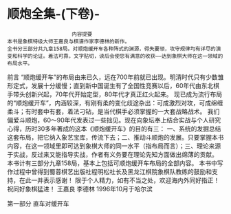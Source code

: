 # 顺炮全集-(下卷)-

                         内容提要
    本书是象棋特级大师王嘉良与棋谱作家李德林的新作。
    全书分三部分共九章158局。对顺炮缓开车各种阵式的渊源，得失要领，攻守规律均有详尽的演变和科学的论证。着法可靠，文字贴切，读后会使您有满意的收获——达到象棋大师在这一领域的布局水平。

前言
    “顺炮缓开车”的布局由来已久，远在700年前就已出现。明清时代只有少数雏形定式，发展十分缓慢；直到新中国诞生有了全国性竞赛以后，60年代由东北棋手带头创新兴起，70年代开始定型，80年代才真正红火起来。
    现已成为流行布局的“顺炮缓开车”，内涵较深，有刚有柔的变化歧途杂出：可成激烈对攻，可成绵缠柔斗；有时套中有套，着法刁钻，是当代棋手必须掌握的一大套战略战术。
    我们偏爱斗顺炮，60～90年代发表过一些拙见。现在向象坛奉上结合实战与个人研究心得，历时30多年著成的这本《顺炮缓开车》的目的有三：
    一、系统的发掘总结这套布局，把它纳入象艺宝库，传流下去；二、推动斗顺炮的发展。只要掌握本书内容，在这一领域里即可达到象棋大师的同一水平（指布局而言）；三、理论来源于实战，反过来又能指导实战，作者有义务要在理论先知方面做出绵薄的贡献。
    本书计有三部分九章158局，基本上包括可顺炮缓开车布局的全部内容。
    本书中写作过程中曾得到蜀蓉棋艺出版社程明松社长及黑龙江棋院象棋队教练的鼓励和支持，在此一并表示感谢！
    限于个人精力，如有不当之处，欢迎海内外同好指正！
    祝同好象棋猛进！
                            王嘉良 李德林
                         1996年10月于哈尔滨

第一部分 直车对缓开车

